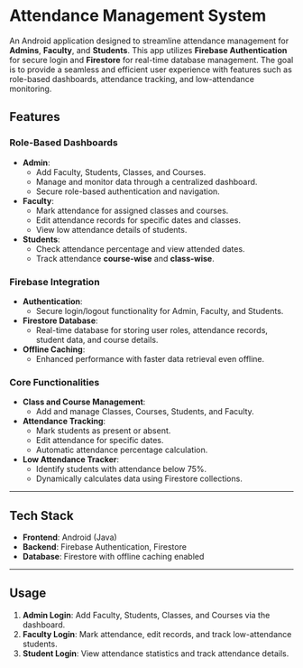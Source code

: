 # Attendance Management System

An Android application designed to streamline attendance management for **Admins**, **Faculty**, and **Students**. This app utilizes **Firebase Authentication** for secure login and **Firestore** for real-time database management. The goal is to provide a seamless and efficient user experience with features such as role-based dashboards, attendance tracking, and low-attendance monitoring.

## Features

### **Role-Based Dashboards**
- **Admin**:  
  - Add Faculty, Students, Classes, and Courses.  
  - Manage and monitor data through a centralized dashboard.  
  - Secure role-based authentication and navigation.  
- **Faculty**:  
  - Mark attendance for assigned classes and courses.  
  - Edit attendance records for specific dates and classes.  
  - View low attendance details of students.  
- **Students**:  
  - Check attendance percentage and view attended dates.  
  - Track attendance **course-wise** and **class-wise**.

### **Firebase Integration**
- **Authentication**:  
  - Secure login/logout functionality for Admin, Faculty, and Students.  
- **Firestore Database**:  
  - Real-time database for storing user roles, attendance records, student data, and course details.  
- **Offline Caching**:  
  - Enhanced performance with faster data retrieval even offline.

### **Core Functionalities**
- **Class and Course Management**:  
  - Add and manage Classes, Courses, Students, and Faculty.  
- **Attendance Tracking**:  
  - Mark students as present or absent.  
  - Edit attendance for specific dates.  
  - Automatic attendance percentage calculation.  
- **Low Attendance Tracker**:  
  - Identify students with attendance below 75%.  
  - Dynamically calculates data using Firestore collections.

---

## Tech Stack
- **Frontend**: Android (Java)
- **Backend**: Firebase Authentication, Firestore
- **Database**: Firestore with offline caching enabled

---


## Usage
1. **Admin Login**: Add Faculty, Students, Classes, and Courses via the dashboard.  
2. **Faculty Login**: Mark attendance, edit records, and track low-attendance students.  
3. **Student Login**: View attendance statistics and track attendance details.

